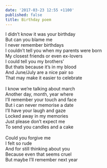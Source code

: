 ```yaml
---
date: '2017-03-23 12:55 +1100'
published: false
title: Birthday poem
---
```

I didn’t know it was your birthday<br>
But can you blame me<br>
I never remember birthdays<br>
I couldn’t tell you when my parents were born<br>
My closest friends or even ex-lovers<br>
I could tell you my brothers’<br>
But thats because it’s in my blood<br>
And June/July are a nice pair so<br>
That may make it easier to celebrate<br>
<br>
I know we’re talking about march<br>
Another day, month, year where<br>
I’ll remember your touch and face<br>
But i can never memorise a date<br>
I’ll have your laugh and gaze<br>
Locked away in my memories<br>
Just please don’t expect me<br>
To send you candles and a cake<br>
<br>
Could you forgive me<br>
I felt so rude<br>
And for still thinking about you<br>
Because even that seems cruel<br>
But maybe I’ll remember next year<br>
